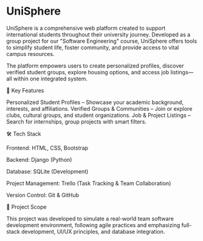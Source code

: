 # UniSphere
UniSphere is a comprehensive web platform created to support international students throughout their university journey. Developed as a group project for our "Software Engineering" course, UniSphere offers tools to simplify student life, foster community, and provide access to vital campus resources.

The platform empowers users to create personalized profiles, discover verified student groups, explore housing options, and access job listings—all within one integrated system.

🔑 Key Features

Personalized Student Profiles – Showcase your academic background, interests, and affiliations.
Verified Groups & Communities – Join or explore clubs, cultural groups, and student organizations.
Job & Project Listings – Search for internships, group projects with smart filters.

🛠 Tech Stack

Frontend: HTML, CSS, Bootstrap

Backend: Django (Python)

Database: SQLite (Development)

Project Management: Trello (Task Tracking & Team Collaboration)

Version Control: Git & GitHub

📁 Project Scope

This project was developed to simulate a real-world team software development environment, following agile practices and emphasizing full-stack development, UI/UX principles, and database integration.



